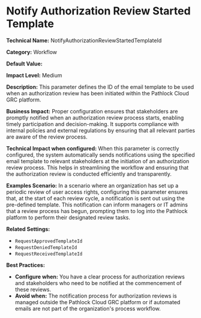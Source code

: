 # Notify Authorization Review Started Template

**Technical Name:** NotifyAuthorizationReviewStartedTemplateId

**Category:** Workflow

**Default Value:**

**Impact Level:** Medium

**Description:**
This parameter defines the ID of the email template to be used when an authorization review has been initiated within the Pathlock Cloud GRC platform.

**Business Impact:**
Proper configuration ensures that stakeholders are promptly notified when an authorization review process starts, enabling timely participation and decision-making. It supports compliance with internal policies and external regulations by ensuring that all relevant parties are aware of the review process.

**Technical Impact when configured:**
When this parameter is correctly configured, the system automatically sends notifications using the specified email template to relevant stakeholders at the initiation of an authorization review process. This helps in streamlining the workflow and ensuring that the authorization review is conducted efficiently and transparently.

**Examples Scenario:**
In a scenario where an organization has set up a periodic review of user access rights, configuring this parameter ensures that, at the start of each review cycle, a notification is sent out using the pre-defined template. This notification can inform managers or IT admins that a review process has begun, prompting them to log into the Pathlock platform to perform their designated review tasks.

**Related Settings:**
- `RequestApprovedTemplateId`
- `RequestDeniedTemplateId`
- `RequestReceivedTemplateId`

**Best Practices:** 
- **Configure when:** You have a clear process for authorization reviews and stakeholders who need to be notified at the commencement of these reviews.
- **Avoid when:** The notification process for authorization reviews is managed outside the Pathlock Cloud GRC platform or if automated emails are not part of the organization's process workflow.
